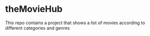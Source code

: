# theMovieHub

This repo contains a project that shows a list of movies according to different categories and genres 

